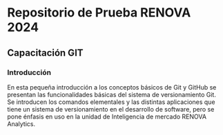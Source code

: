 # Repositorio de Prueba RENOVA 2024
## Capacitación GIT
### Introducción 
En esta pequeña introducción a los conceptos básicos de Git y GitHub se presentan las funcionalidades básicas del sistema de versionamiento Git.
Se introducen los comandos elementales y las distintas aplicaciones que tiene un sistema de versionamiento en el desarrollo de software, pero se pone énfasis en uso en la unidad de Inteligencia de mercado RENOVA Analytics.

